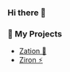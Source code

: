 ### Hi there 👋

### 🔭 My Projects

- [Zation 🚀](https://github.com/ZationServer)
- [Ziron ⚡](https://github.com/ZironServer)

<!--
### GitHub Stats
<a href="https://github.com/LucaCode">
  <img align="center" src="https://github-readme-stats.vercel.app/api/?username=LucaCode&show_icons=true&title_color=fff&icon_color=79ff97&text_color=9f9f9f&bg_color=151515"/>
</a>
-->
<!--
**LucaCode/LucaCode** is a ✨ _special_ ✨ repository because its `README.md` (this file) appears on your GitHub profile.

Here are some ideas to get you started:

- 🔭 I’m currently working on ...
- 🌱 I’m currently learning ...
- 👯 I’m looking to collaborate on ...
- 🤔 I’m looking for help with ...
- 💬 Ask me about ...
- 📫 How to reach me: ...
- 😄 Pronouns: ...
- ⚡ Fun fact: ...
-->
